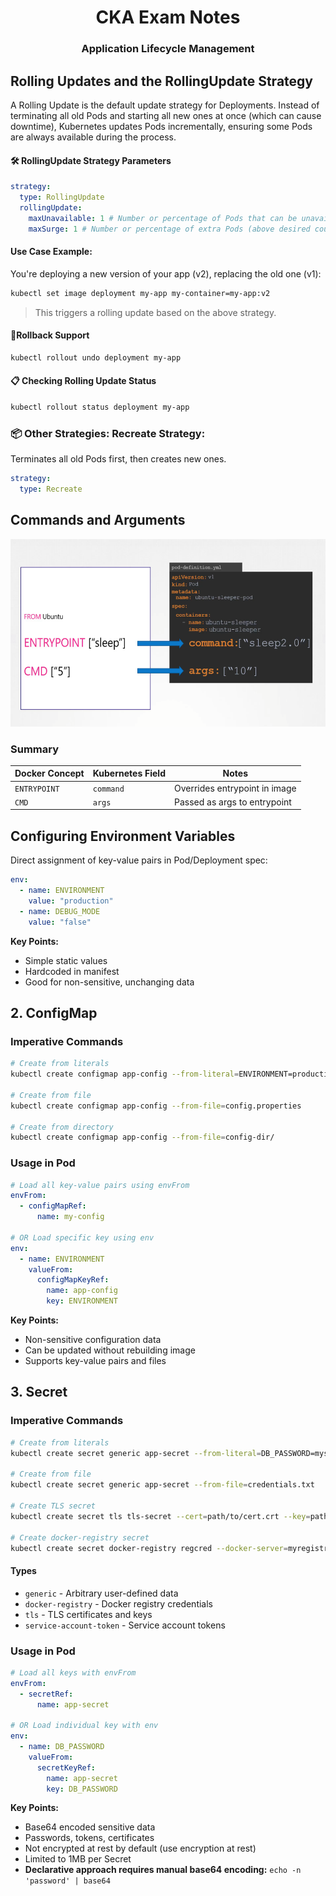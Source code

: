 <div align="center">
  <h1><strong>CKA Exam Notes</strong></h1>
  <h3>Application Lifecycle Management</h3>
</div>

## Rolling Updates and the RollingUpdate Strategy

A Rolling Update is the default update strategy for Deployments. Instead of terminating all old Pods and starting all new ones at once (which can cause downtime), Kubernetes updates Pods incrementally, ensuring some Pods are always available during the process.

#### 🛠️ RollingUpdate Strategy Parameters

```yaml
strategy:
  type: RollingUpdate
  rollingUpdate:
    maxUnavailable: 1 # Number or percentage of Pods that can be unavailable during the update.
    maxSurge: 1 # Number or percentage of extra Pods (above desired count) that can be created temporarily during the update.
```

#### Use Case Example:

You're deploying a new version of your app (v2), replacing the old one (v1):

```bash
kubectl set image deployment my-app my-container=my-app:v2
```

> This triggers a rolling update based on the above strategy.

#### 🧯Rollback Support

```bash
kubectl rollout undo deployment my-app
```

#### 📋 Checking Rolling Update Status

```bash
kubectl rollout status deployment my-app
```

### 📦 Other Strategies: Recreate Strategy:

Terminates all old Pods first, then creates new ones.

```yaml
strategy:
  type: Recreate
```

## Commands and Arguments

<img src="image.png" alt="alt text" width="600" height="300"/>

### Summary

| Docker Concept | Kubernetes Field | Notes                         |
| -------------- | ---------------- | ----------------------------- |
| `ENTRYPOINT`   | `command`        | Overrides entrypoint in image |
| `CMD`          | `args`           | Passed as args to entrypoint  |

## Configuring Environment Variables

Direct assignment of key-value pairs in Pod/Deployment spec:

```yaml
env:
  - name: ENVIRONMENT
    value: "production"
  - name: DEBUG_MODE
    value: "false"
```

**Key Points:**

- Simple static values
- Hardcoded in manifest
- Good for non-sensitive, unchanging data

## 2. ConfigMap

### Imperative Commands

```bash
# Create from literals
kubectl create configmap app-config --from-literal=ENVIRONMENT=production --from-literal=DEBUG_MODE=false

# Create from file
kubectl create configmap app-config --from-file=config.properties

# Create from directory
kubectl create configmap app-config --from-file=config-dir/
```

### Usage in Pod

```yaml
# Load all key-value pairs using envFrom
envFrom:
  - configMapRef:
      name: my-config

# OR Load specific key using env
env:
  - name: ENVIRONMENT
    valueFrom:
      configMapKeyRef:
        name: app-config
        key: ENVIRONMENT
```

**Key Points:**

- Non-sensitive configuration data
- Can be updated without rebuilding image
- Supports key-value pairs and files

## 3. Secret

### Imperative Commands

```bash
# Create from literals
kubectl create secret generic app-secret --from-literal=DB_PASSWORD=mysecret --from-literal=API_KEY=abc123

# Create from file
kubectl create secret generic app-secret --from-file=credentials.txt

# Create TLS secret
kubectl create secret tls tls-secret --cert=path/to/cert.crt --key=path/to/key.key

# Create docker-registry secret
kubectl create secret docker-registry regcred --docker-server=myregistry.com --docker-username=user --docker-password=pass
```

#### Types

- `generic` - Arbitrary user-defined data
- `docker-registry` - Docker registry credentials
- `tls` - TLS certificates and keys
- `service-account-token` - Service account tokens

### Usage in Pod

```yaml
# Load all keys with envFrom
envFrom:
  - secretRef:
      name: app-secret

# OR Load individual key with env
env:
  - name: DB_PASSWORD
    valueFrom:
      secretKeyRef:
        name: app-secret
        key: DB_PASSWORD
```

**Key Points:**

- Base64 encoded sensitive data
- Passwords, tokens, certificates
- Not encrypted at rest by default (use encryption at rest)
- Limited to 1MB per Secret
- **Declarative approach requires manual base64 encoding:** `echo -n 'password' | base64`
